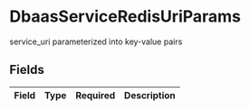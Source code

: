 # DbaasServiceRedisUriParams

service_uri parameterized into key-value pairs


## Fields

| Field       | Type        | Required    | Description |
| ----------- | ----------- | ----------- | ----------- |